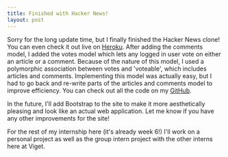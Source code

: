 ```yaml
---
title: Finished with Hacker News!
layout: post
---
```


Sorry for the long update time, but I finally finished the Hacker News clone! You can even check it out live on [Heroku](https://athif-haxxor.herokuapp.com/). After adding the comments model, I added the votes model which lets any logged in user vote on either an article or a comment. Because of the nature of this model, I used a polymorphic association between votes and 'voteable', which includes articles and comments. Implementing this model was actually easy, but I had to go back and re-write parts of the articles and comments model to improve efficiency. You can check out all the code on my [GitHub](https://github.com/athifw/haxxor).

In the future, I'll add Bootstrap to the site to make it more aesthetically pleasing and look like an actual web application. Let me know if you have any other improvements for the site!

For the rest of my internship here \(it's already week 6!\) I'll work on a personal project as well as the group intern project with the other interns here at Viget.